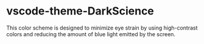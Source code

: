 # vscode-theme-DarkScience
This color scheme is designed to minimize eye strain by using high-contrast colors and reducing the amount of blue light emitted by the screen.
